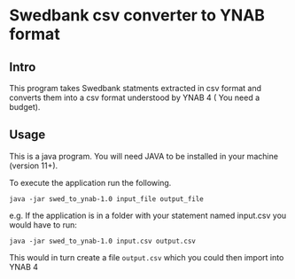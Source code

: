 # Swedbank csv converter to YNAB format

## Intro

This program takes Swedbank statments extracted in csv format and converts them into a csv format understood by YNAB 4 (
You need a budget).

## Usage

This is a java program. You will need JAVA to be installed in your machine (version 11+).

To execute the application run the following.

```shell
java -jar swed_to_ynab-1.0 input_file output_file
```

e.g. If the application is in a folder with your statement named input.csv you would have to run:

```shell
java -jar swed_to_ynab-1.0 input.csv output.csv
```

This would in turn create a file `output.csv` which you could then import into YNAB 4